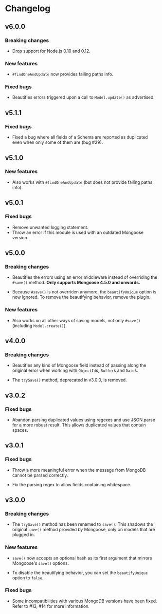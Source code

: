 # Changelog

## v6.0.0

### Breaking changes

* Drop support for Node.js 0.10 and 0.12.

### New features

* `#findOneAndUpdate` now provides failing paths info.

### Fixed bugs

* Beautifies errors triggered upon a call to `Model.update()` as advertised.

## v5.1.1

### Fixed bugs

* Fixed a bug where all fields of a Schema are reported as duplicated
even when only some of them are (bug #29).

## v5.1.0

### New features

* Also works with `#findOneAndUpdate` (but does not provide failing paths info).

## v5.0.1

### Fixed bugs

* Remove unwanted logging statement.
* Throw an error if this module is used with an outdated Mongoose version.

## v5.0.0

### Breaking changes

* Beautifies the errors using an error middleware instead of overriding
the `#save()` method. **Only supports Mongoose 4.5.0 and onwards.**

* Because `#save()` is not overriden anymore, the `beautifyUnique` option
is now ignored. To remove the beautifying behavior, remove the plugin.

### New features

* Also works on all other ways of saving models, not only `#save()`
(including `Model.create()`).

## v4.0.0

### Breaking changes

* Beautifies any kind of Mongoose field instead of passing
along the original error when working with `ObjectId`s, `Buffer`s
and `Date`s.

* The `trySave()` method, deprecated in v3.0.0, is removed.

## v3.0.2

### Fixed bugs

* Abandon parsing duplicated values using regexes and use
JSON.parse for a more robust result. This allows duplicated
values that contain spaces.

## v3.0.1

### Fixed bugs

* Throw a more meaningful error when the message from MongoDB
cannot be parsed correctly.

* Fix the parsing regex to allow fields containing whitespace.

## v3.0.0

### Breaking changes

* The `trySave()` method has been renamed to `save()`. This
shadows the original `save()` method provided by Mongoose, only
on models that are plugged in.

### New features

* `save()` now accepts an optional hash as its first argument
that mirrors Mongoose's `save()` options.

* To disable the beautifying behavior, you can set
the `beautifyUnique` option to `false`.

### Fixed bugs

* Some incompatibilities with various MongoDB versions have been
fixed. Refer to #13, #14 for more information.
